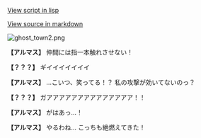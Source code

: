 [View script in lisp](../scripts/100204051.txt)

[View source in markdown](100204051.md)

![ghost_town2.png](../images/backgrounds/ghost_town2.png)

**【アルマス】**
仲間には指一本触れさせない！

**【？？？】**
ギイイイイイイイ

**【アルマス】**
…こいつ、笑ってる！？
私の攻撃が効いてないのっ？

**【？？？】**
ガアアアアアアアアアアアアアア！！

**【アルマス】**
がはあっ…！

**【アルマス】**
やるわね…
こっちも絶燃えてきた！
